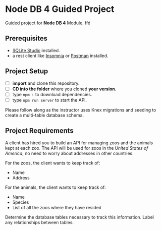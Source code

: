 # Node DB 4 Guided Project

Guided project for **Node DB 4** Module.
ffd
## Prerequisites

- [SQLite Studio](https://sqlitestudio.pl/index.rvt?act=download) installed.
- a rest client like [Insomnia](https://insomnia.rest/download/) or [Postman](https://www.getpostman.com/downloads/) installed.

## Project Setup

- [ ] **import** and clone this repository.
- [ ] **CD into the folder** where you cloned **your version**.
- [ ] type `npm i` to download dependencies.
- [ ] type `npm run server` to start the API.

Please follow along as the instructor uses Knex migrations and seeding to create a multi-table database schema.

## Project Requirements

A client has hired you to build an API for managing zoos and the animals kept at each zoo. The API will be used for zoos in the _United States of America_, no need to worry about addresses in other countries.

For the zoos, the client wants to keep track of:

- Name
- Address

For the animals, the client wants to keep track of:

- Name
- Species
- List of all the zoos where they have resided

Determine the database tables necessary to track this information. Label any relationships between tables.
